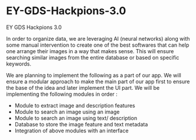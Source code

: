 # EY-GDS-Hackpions-3.0
EY GDS Hackpions 3.0

In order to organize data, we are leveraging AI (neural networks) along with some manual intervention to create one of the best softwares that can help one arrange their images in a way that makes sense. This will ensure searching similar images from the entire database or based on specific keywords.

We are planning to implement the following as a part of our app. We will ensure a modular approach to make the main part of our app first to ensure the base of the idea and later implement the UI part. We will be implementing the following modules in order :

- Module to extract image and description features
- Module to search an image using an image
- Module to search an image using text/ description
- Database to store the image feature and text metadata
- Integration of above modules with an interface

